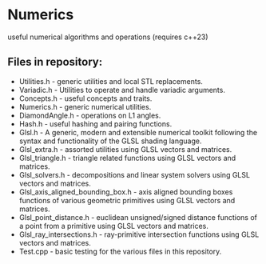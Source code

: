 # Numerics
useful numerical algorithms and operations (requires c++23)

## Files in repository:
+ Utilities.h - generic utilities and local STL replacements.
+ Variadic.h - Utilities to operate and handle variadic arguments.
+ Concepts.h - useful concepts and traits.
+ Numerics.h - generic numerical utilities.
+ DiamondAngle.h - operations on L1 angles.
+ Hash.h - useful hashing and pairing functions.
+ Glsl.h - A generic, modern and extensible numerical toolkit following the syntax and functionality of the GLSL shading language.
+ Glsl_extra.h - assorted utilities using GLSL vectors and matrices.
+ Glsl_triangle.h - triangle related functions using GLSL vectors and matrices.
+ Glsl_solvers.h - decompositions and linear system solvers using GLSL vectors and matrices.
+ Glsl_axis_aligned_bounding_box.h - axis aligned bounding boxes functions of various geometric primitives using GLSL vectors and matrices.
+ Glsl_point_distance.h - euclidean unsigned/signed distance functions of a point from a primitive using GLSL vectors and matrices.
+ Glsl_ray_intersections.h - ray-primitive intersection functions using GLSL vectors and matrices.
+ Test.cpp - basic testing for the various files in this repository.
